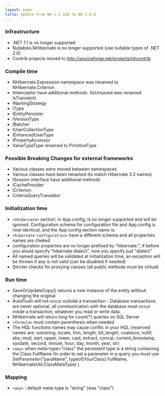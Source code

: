 ```yaml
---
layout: page
title: Update From NH 1.2.1GA to NH 2.0.0
---
```

### Infrastructure

* .NET 1.1 is no longer supported
* Nullables.NHibernate is no longer supported (use nullable types of .NET 2.0)
* Contrib projects moved to http://sourceforge.net/projects/nhcontrib

### Compile time

* NHibernate.Expression namespace was renamed to NHibernate.Criterion
* IInterceptor have additional methods. (IsUnsaved was renamed IsTransient)
* INamingStrategy
* IType
* IEntityPersister
* IVersionType
* IBatcher
* IUserCollectionType
* IEnhancedUserType
* IPropertyAccessor
* ValueTypeType renamed to PrimitiveType 

### Possible Breaking Changes for external frameworks

* Various classes were moved between namespaces
* Various classes have been renamed (to match Hibernate 3.2 names)
* ISession interface have additional methods
* ICacheProvider
* ICriterion
* CriteriaQueryTranslator

### Initialization time

* `<nhibernate>` section, in App.config, is no longer supported and will be ignored. Configuration schema for configuration file and App.config is now identical, and the App.config section name is: <hibernate-configuration>
* `<hibernate-configuration>` have a different schema and all properties names are cheked
* configuration properties are no longer prefixed by "hibernate.", if before you would specify "hibernate.dialect", now you specify just "dialect"
* All named queries will be validated at initialization time, an exception will be thrown if any is not valid (can be disabled if needed)
* Stricter checks for proxying classes (all public methods must be virtual)

### Run time

* SaveOrUpdateCopy() returns a new instance of the entity without changing the original
* AutoFlush will not occur outside a transaction - Database transactions are never optional, all communication with the database must occur inside a transaction, whatever you read or write data.
* NHibernate will return long for count(*) queries on SQL Server
* `<formula>` must contain parenthesis when needed
* The HQL functions names may cause conflic in your HQL (reserved names are: substring, locate, trim, length, bit_length, coalesce, nullif, abs, mod, sqrt, upper, lower, cast, extract, concat, current_timestamp, sysdate, second, minute, hour, day, month, year, str)
* `<any>` when meta-type="class" the persistent type is a string containing the Class.FullName (In order to set a parameter in a query you must use SetParameter("paraName", typeof(YourClass).FullName, NHibernateUtil.ClassMetaType) )
 
### Mapping

* `<any>` : default meta-type is "string" (was "class") 
